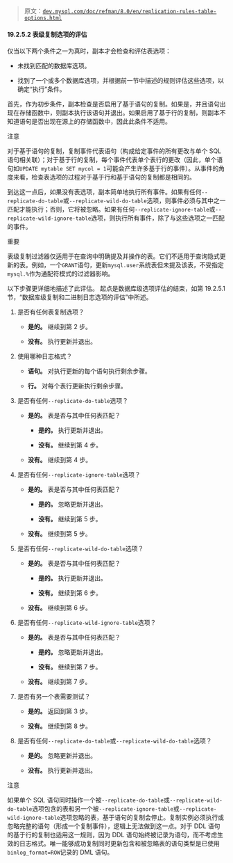 > 原文：[`dev.mysql.com/doc/refman/8.0/en/replication-rules-table-options.html`](https://dev.mysql.com/doc/refman/8.0/en/replication-rules-table-options.html)

#### 19.2.5.2 表级复制选项的评估

仅当以下两个条件之一为真时，副本才会检查和评估表选项：

+   未找到匹配的数据库选项。

+   找到了一个或多个数据库选项，并根据前一节中描述的规则评估这些选项，以确定“执行”条件。

首先，作为初步条件，副本检查是否启用了基于语句的复制。如果是，并且语句出现在存储函数中，则副本执行该语句并退出。如果启用了基于行的复制，则副本不知道语句是否出现在源上的存储函数中，因此此条件不适用。

注意

对于基于语句的复制，复制事件代表语句（构成给定事件的所有更改与单个 SQL 语句相关联）；对于基于行的复制，每个事件代表单个表行的更改（因此，单个语句如`UPDATE mytable SET mycol = 1`可能会产生许多基于行的事件）。从事件的角度来看，检查表选项的过程对于基于行和基于语句的复制都是相同的。

到达这一点后，如果没有表选项，副本简单地执行所有事件。如果有任何`--replicate-do-table`或`--replicate-wild-do-table`选项，则事件必须与其中之一匹配才能执行；否则，它将被忽略。如果有任何`--replicate-ignore-table`或`--replicate-wild-ignore-table`选项，则执行所有事件，除了与这些选项之一匹配的事件。

重要

表级复制过滤器仅适用于在查询中明确提及并操作的表。它们不适用于查询隐式更新的表。例如，一个`GRANT`语句，更新`mysql.user`系统表但未提及该表，不受指定`mysql.%`作为通配符模式的过滤器影响。

以下步骤更详细地描述了此评估。 起点是数据库级选项评估的结束，如第 19.2.5.1 节，“数据库级复制和二进制日志选项的评估”中所述。

1.  是否有任何表复制选项？

    +   **是的。** 继续到第 2 步。

    +   **没有。** 执行更新并退出。

1.  使用哪种日志格式？

    +   **语句。** 对执行更新的每个语句执行剩余步骤。

    +   **行。** 对每个表行更新执行剩余步骤。

1.  是否有任何`--replicate-do-table`选项？

    +   **是的。** 表是否与其中任何表匹配？

        +   **是的。** 执行更新并退出。

        +   **没有。** 继续到第 4 步。

    +   **没有。** 继续到第 4 步。

1.  是否有任何`--replicate-ignore-table`选项？

    +   **是的。** 表是否与其中任何表匹配？

        +   **是的。** 忽略更新并退出。

        +   **没有。** 继续到第 5 步。

    +   **没有。** 继续到第 5 步。

1.  是否有任何`--replicate-wild-do-table`选项？

    +   **是的。** 表是否与其中任何表匹配？

        +   **是的。** 执行更新并退出。

        +   **没有。** 继续到第 6 步。

    +   **没有。** 继续到第 6 步。

1.  是否有任何`--replicate-wild-ignore-table`选项？

    +   **是的。** 表是否与其中任何表匹配？

        +   **是的。** 忽略更新并退出。

        +   **没有。** 继续到第 7 步。

    +   **没有。** 继续到第 7 步。

1.  是否有另一个表需要测试？

    +   **是的。** 返回到第 3 步。

    +   **没有。** 继续到第 8 步。

1.  是否有任何`--replicate-do-table`或`--replicate-wild-do-table`选项？

    +   **是的。** 忽略更新并退出。

    +   **没有。** 执行更新并退出。

注意

如果单个 SQL 语句同时操作一个被`--replicate-do-table`或`--replicate-wild-do-table`选项包含的表和另一个被`--replicate-ignore-table`或`--replicate-wild-ignore-table`选项忽略的表，基于语句的复制会停止。复制实例必须执行或忽略完整的语句（形成一个复制事件），逻辑上无法做到这一点。对于 DDL 语句的基于行的复制也适用这一规则，因为 DDL 语句始终被记录为语句，而不考虑生效的日志格式。唯一能够成功复制同时更新包含和被忽略表的语句类型是已使用`binlog_format=ROW`记录的 DML 语句。
